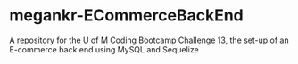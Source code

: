 # megankr-ECommerceBackEnd
A repository for the U of M Coding Bootcamp Challenge 13, the set-up of an E-commerce back end using MySQL and Sequelize
